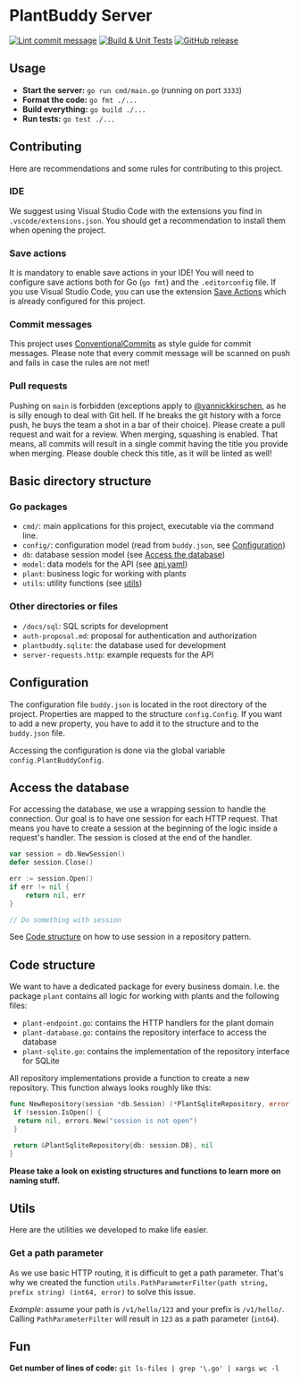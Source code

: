 # PlantBuddy Server

[![Lint commit message](https://github.com/plantineers/plantbuddy-server/actions/workflows/commit-lint.yml/badge.svg)](https://github.com/plantineers/plantbuddy-server/actions/workflows/commit-lint.yml)
[![Build & Unit Tests](https://github.com/plantineers/plantbuddy-server/actions/workflows/go-build.yml/badge.svg)](https://github.com/plantineers/plantbuddy-server/actions/workflows/go-build.yml)
[![GitHub release](https://img.shields.io/github/release/plantineers/plantbuddy-server.svg)](https://github.com/plantineers/plantbuddy-server/releases/)

## Usage

- **Start the server:** `go run cmd/main.go` (running on port `3333`)
- **Format the code:** `go fmt ./...`
- **Build everything:** `go build ./...`
- **Run tests:** `go test ./...`

## Contributing

Here are recommendations and some rules for contributing to this project.

### IDE

We suggest using Visual Studio Code with the extensions you find in `.vscode/extensions.json`. You should get
a recommendation to install them when opening the project.

### Save actions

It is mandatory to enable save actions in your IDE! You will need to configure save actions both for Go (`go fmt`) and the `.editorconfig`
file. If you use Visual Studio Code, you can use the extension [Save Actions](https://marketplace.visualstudio.com/items?itemName=emeraldwalk.RunOnSave)
which is already configured for this project.

### Commit messages

This project uses [ConventionalCommits](https://www.conventionalcommits.org/en/v1.0.0/) as style guide for commit messages.
Please note that every commit message will be scanned on push and fails in case the rules are not met!

### Pull requests

Pushing on `main` is forbidden (exceptions apply to [@yannickkirschen](https://github.com/yannickkirschen), as he is silly enough
to deal with Git hell. If he breaks the git history with a force push, he buys the team a shot in a bar of their choice).
Please create a pull request and wait for a review. When merging, squashing is enabled. That means, all commits
will result in a single commit having the title you provide when merging. Please double check this title, as it will be
linted as well!

## Basic directory structure

### Go packages

- `cmd/`: main applications for this project, executable via the command line.
- `config/`: configuration model (read from `buddy.json`, see [Configuration](#configuration))
- `db`: database session model (see [Access the database](#access-the-database))
- `model`: data models for the API (see [api.yaml](./api.yaml))
- `plant`: business logic for working with plants
- `utils`: utility functions (see [utils](#utils))

### Other directories or files

- `/docs/sql`: SQL scripts for development
- `auth-proposal.md`: proposal for authentication and authorization
- `plantbuddy.sqlite`: the database used for development
- `server-requests.http`: example requests for the API

## Configuration

The configuration file `buddy.json` is located in the root directory of the project. Properties
are mapped to the structure `config.Config`. If you want to add a new property, you have to
add it to the structure and to the `buddy.json` file.

Accessing the configuration is done via the global variable `config.PlantBuddyConfig`.

## Access the database

For accessing the database, we use a wrapping session to handle the connection. Our goal is to
have one session for each HTTP request. That means you have to create a session at the beginning of the
logic inside a request's handler. The session is closed at the end of the handler.

```go
var session = db.NewSession()
defer session.Close()

err := session.Open()
if err != nil {
    return nil, err
}

// Do something with session
```

See [Code structure](#code-structure) on how to use session in a repository pattern.

## Code structure

We want to have a dedicated package for every business domain. I.e. the package `plant` contains
all logic for working with plants and the following files:

- `plant-endpoint.go`: contains the HTTP handlers for the plant domain
- `plant-database.go`: contains the repository interface to access the database
- `plant-sqlite.go`: contains the implementation of the repository interface for SQLite

All repository implementations provide a function to create a new repository. This function
always looks roughly like this:

```go
func NewRepository(session *db.Session) (*PlantSqliteRepository, error) {
 if !session.IsOpen() {
  return nil, errors.New("session is not open")
 }

 return &PlantSqliteRepository{db: session.DB}, nil
}
```

**Please take a look on existing structures and functions to learn more on naming stuff.**

## Utils

Here are the utilities we developed to make life easier.

### Get a path parameter

As we use basic HTTP routing, it is difficult to get a path parameter. That's why we
created the function `utils.PathParameterFilter(path string, prefix string) (int64, error)` to solve
this issue.

*Example*: assume your path is `/v1/hello/123` and your prefix is `/v1/hello/`. Calling
`PathParameterFilter` will result in `123` as a path parameter (`int64`).

## Fun

**Get number of lines of code:** `git ls-files | grep '\.go' | xargs wc -l`
